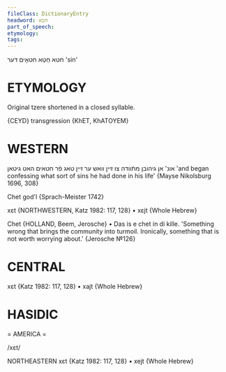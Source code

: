 ```yaml
---
fileClass: DictionaryEntry
headword: חטא
part_of_speech: 
etymology: 
tags: 
---
```

חטא
חֵטְא
חטאָים
דער
'sin'

ETYMOLOGY
===========
Original tzere shortened in a closed syllable.

{CEYD}
transgression {KhET, KhATOYEM}

WESTERN
========

אונ' אן גיהובן מתֿוודה צו זיין וואש ער זיין טאג פֿר חטאים האט גיטאן
'and began confessing what sort of sins he had done in his life'
{Mayse Nikolsburg 1696, 308}

Chet god'l {Sprach-Meister 1742}

xɛt {NORTHWESTERN, Katz 1982: 117, 128}
	•	xɛjt {Whole Hebrew}

Chet {HOLLAND, Beem, Jerosche}
	•	Das is e chet in di kille. 'Something wrong that brings the community into turmoil. Ironically, something that is not worth worrying about.' {Jerosche №126}

CENTRAL
========

xɛt {Katz 1982: 117, 128}
	•	xajt {Whole Hebrew}

HASIDIC
=======
= AMERICA = 

/xɛt/

NORTHEASTERN
xɛt {Katz 1982: 117, 128}
	•	xejt {Whole Hebrew}
